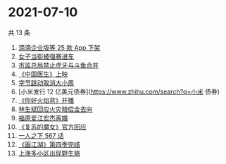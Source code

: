 # 2021-07-10

共 13 条

<!-- BEGIN ZHIHUSEARCH -->
<!-- 最后更新时间 Sat Jul 10 2021 23:08:22 GMT+0800 (China Standard Time) -->
1. [滴滴企业版等 25 款 App 下架](https://www.zhihu.com/search?q=滴滴)
1. [女子当街被强赛进车](https://www.zhihu.com/search?q=女子被强赛进车)
1. [市监总局禁止虎牙与斗鱼合并](https://www.zhihu.com/search?q=虎牙斗鱼合并)
1. [《中国医生》上映](https://www.zhihu.com/search?q=中国医生)
1. [字节跳动取消大小周](https://www.zhihu.com/search?q=字节跳动)
1. [小米发行 12 亿美元债券](https://www.zhihu.com/search?q=小米 债券)
1. [《你好火焰蓝》开播](https://www.zhihu.com/search?q=你好火焰蓝)
1. [林生斌回应火灾赔偿金去向](https://www.zhihu.com/search?q=林生斌)
1. [福原爱江宏杰离婚](https://www.zhihu.com/search?q=福原爱)
1. [《复苏的魔女》官方回应](https://www.zhihu.com/search?q=复苏的魔女)
1. [一人之下 567 话](https://www.zhihu.com/search?q=一人之下)
1. [《画江湖》第四季完结](https://www.zhihu.com/search?q=画江湖之不良人)
1. [上海多小区出现野生貉](https://www.zhihu.com/search?q=野生貉)
<!-- END ZHIHUSEARCH -->
